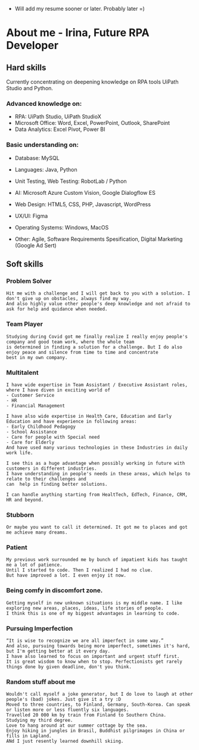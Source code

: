 

- Will add my resume sooner or later. Probably later =)



# About me - Irina, Future RPA Developer

## Hard skills
  Currently concentrating on deepening knowledge on RPA tools UiPath Studio and Python. 
  
### Advanced knowledge on:
- RPA: UiPath Studio, UiPath StudioX
- Microsoft Office: Word, Excel, PowerPoint, Outlook, SharePoint
- Data Analytics: Excel Pivot, Power BI
  
### Basic understanding on:
  - Database: MySQL
  - Languages: Java, Python
  - Unit Testing, Web Testing: RobotLab / Python
  - AI: Microsoft Azure Custom Vision, Google Dialogflow ES
  - Web Design: HTML5, CSS, PHP, Javascript, WordPress
  - UX/UI: Figma
  - Operating Systems: Windows, MacOS
  
  - Other: Agile, Software Requirements Spesification, Digital Marketing (Google Ad Sert)
  
## Soft skills

  ### Problem Solver
    Hit me with a challenge and I will get back to you with a solution. I don't give up on obstacles, always find my way. 
    And also highly value other people's deep knowledge and not afraid to ask for help and quidance when needed. 
  
  ### Team Player
    Studying during Covid got me finally realize I really enjoy people's company and good team work, where the whole team 
    is determined in finding a solution for a challenge. But I do also enjoy peace and silence from time to time and concentrate 
    best in my own company. 
  
  ### Multitalent
    I have wide expertise in Team Assistant / Executive Assistant roles, where I have diven in exciting world of 
    - Customer Service
    - HR
    - Financial Management 
    
    I have also wide expertise in Health Care, Education and Early Education and have experience in following areas:
    - Early Childhood Pedagogy
    - School Assistance
    - Care for people with Special need
    - Care for Elderly
    And have used many various technologies in these Industries in daily work life.
    
    I see this as a huge advantage when possibly working in future with customers in different industries. 
    I have understanding in people's needs in these areas, which helps to relate to their challenges and 
    can  help in finding better solutions.
    
    I can handle anything starting from HealtTech, EdTech, Finance, CRM, HR and beyond. 

  ### Stubborn
    Or maybe you want to call it determined. It got me to places and got me achieve many dreams. 
  
  ### Patient
    My previous work surrounded me by bunch of impatient kids has taught me a lot of patience. 
    Until I started to code. Then I realized I had no clue. 
    But have improved a lot. I even enjoy it now.
  
  ### Being comfy in discomfort zone. 
    Getting myself in new unknown situations is my middle name. I like exploring new areas, places, ideas, life stories of people. 
    I think this is one of my biggest advantages in learning to code. 

 ### Pursuing Imperfection
    “It is wise to recognize we are all imperfect in some way.”
    And also, pursuing towards being more imperfect, sometimes it's hard, but I'm getting better at it every day. 
    I have also learned to focus on important and urgent stuff first. 
    It is great wisdom to know when to stop. Perfectionists get rarely things done by given deadline, don't you think. 

 ### Random stuff about me
    Wouldn't call myself a joke generator, but I do love to laugh at other people's (bad) jokes. Just give it a try :D 
    Moved to three countries, to Finland, Germany, South-Korea. Can speak or listen more or less fluently six languages.
    Travelled 20 000 km by train from Finland to Southern China. 
    Studying my third degree.
    Love to hang around at our summer cottage by the sea.
    Enjoy hiking in jungles in Brasil, Buddhist pilgrimages in China or fills in Lapland.
    ANd I just resently learned downhill skiing.
 

